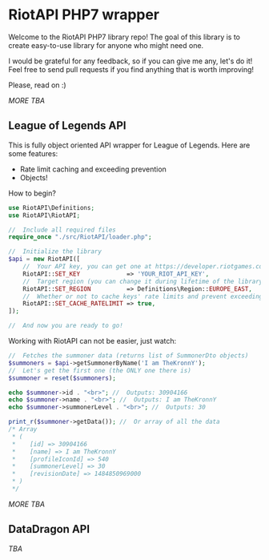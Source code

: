 # RiotAPI PHP7 wrapper

Welcome to the RiotAPI PHP7 library repo! The goal of this library is to create easy-to-use
library for anyone who might need one.

I would be grateful for any feedback, so if you can give me any, let's do it! Feel free
to send pull requests if you find anything that is worth improving!

Please, read on :)

_MORE TBA_

## League of Legends API
This is fully object oriented API wrapper for League of Legends. Here are some features:

- Rate limit caching and exceeding prevention
- Objects!

How to begin?

```php
use RiotAPI\Definitions;
use RiotAPI\RiotAPI;

//  Include all required files
require_once "./src/RiotAPI/loader.php";

//  Initialize the library
$api = new RiotAPI([
	//  Your API key, you can get one at https://developer.riotgames.com/
	RiotAPI::SET_KEY             => 'YOUR_RIOT_API_KEY',
	//  Target region (you can change it during lifetime of the library)
	RiotAPI::SET_REGION          => Definitions\Region::EUROPE_EAST,
	//  Whether or not to cache keys' rate limits and prevent exceeding the rate limit
	RiotAPI::SET_CACHE_RATELIMIT => true,
]);

//  And now you are ready to go!
```

Working with RiotAPI can not be easier, just watch:
```php
//  Fetches the summoner data (returns list of SummonerDto objects)
$summoners = $api->getSummonerByName('I am TheKronnY');
//  Let's get the first one (the ONLY one there is)
$summoner = reset($summoners);

echo $summoner->id . "<br>"; //  Outputs: 30904166
echo $summoner->name . "<br>"; //  Outputs: I am TheKronnY
echo $summoner->summonerLevel . "<br>"; //  Outputs: 30

print_r($summoner->getData()); //  Or array of all the data
/* Array
 * (
 *    [id] => 30904166
 *    [name] => I am TheKronnY
 *    [profileIconId] => 540
 *    [summonerLevel] => 30
 *    [revisionDate] => 1484850969000
 * )
 */
```

_MORE TBA_

## DataDragon API
_TBA_